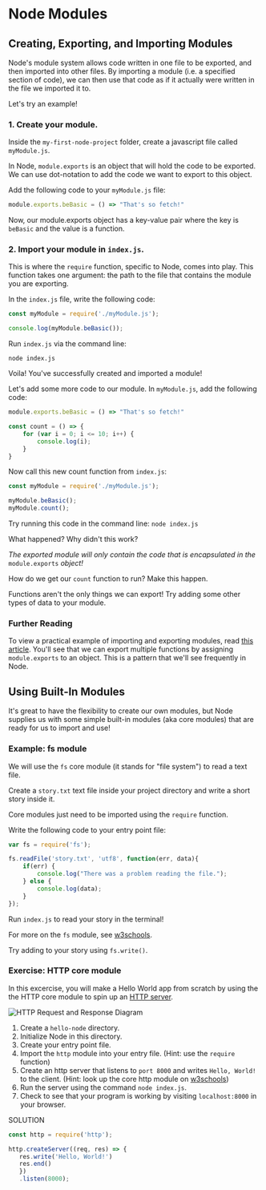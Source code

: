 # Node Modules

## Creating, Exporting, and Importing Modules

Node's module system allows code written in one file to be exported, and then imported into other files. By importing a module \(i.e. a specified section of code\), we can then use that code as if it actually were written in the file we imported it to.

Let's try an example!

### 1. Create your module.

Inside the `my-first-node-project` folder, create a javascript file called `myModule.js`.

In Node, `module.exports` is an object that will hold the code to be exported. We can use dot-notation to add the code we want to export to this object.

Add the following code to your `myModule.js` file:

```javascript
module.exports.beBasic = () => "That's so fetch!"
```

Now, our module.exports object has a key-value pair where the key is `beBasic` and the value is a function.

### 2. Import your module in `index.js`.

This is where the `require` function, specific to Node, comes into play. This function takes one argument: the path to the file that contains the module you are exporting.

In the `index.js` file, write the following code:

```javascript
const myModule = require('./myModule.js');

console.log(myModule.beBasic());
```

Run `index.js` via the command line:

`node index.js`

Voila! You've successfully created and imported a module!

Let's add some more code to our module. In `myModule.js`, add the following code:

```javascript
module.exports.beBasic = () => "That's so fetch!"

const count = () => {
    for (var i = 0; i <= 10; i++) {
        console.log(i);
    }
}
```

Now call this new count function from `index.js`:

```javascript
const myModule = require('./myModule.js');

myModule.beBasic();
myModule.count();
```

Try running this code in the command line: `node index.js`

What happened? Why didn't this work?

_The exported module will only contain the code that is encapsulated in the_ `module.exports` _object!_

How do we get our `count` function to run? Make this happen.

Functions aren't the only things we can export! Try adding some other types of data to your module.

### Further Reading

To view a practical example of importing and exporting modules, read [this article](http://www.sitepoint.com/understanding-module-exports-exports-node-js/). You'll see that we can export multiple functions by assigning `module.exports` to an object. This is a pattern that we'll see frequently in Node.

## Using Built-In Modules

It's great to have the flexibility to create our own modules, but Node supplies us with some simple built-in modules \(aka core modules\) that are ready for us to import and use!

### Example: fs module

We will use the `fs` core module \(it stands for "file system"\) to read a text file.

Create a `story.txt` text file inside your project directory and write a short story inside it.

Core modules just need to be imported using the `require` function.

Write the following code to your entry point file:

```javascript
var fs = require('fs');

fs.readFile('story.txt', 'utf8', function(err, data){
    if(err) {
        console.log("There was a problem reading the file.");
    } else {
        console.log(data);
    }
});
```

Run `index.js` to read your story in the terminal!

For more on the `fs` module, see [w3schools](https://www.w3schools.com/nodejs/ref_fs.asp).

Try adding to your story using `fs.write()`.

### Exercise: HTTP core module

In this excercise, you will make a Hello World app from scratch by using the the HTTP core module to spin up an [HTTP server](https://www.quora.com/What-is-an-HTTP-Server-and-what-does-it-do).

![HTTP Request and Response Diagram](https://qph.fs.quoracdn.net/main-qimg-7cf2f16f34b9cdd2652abcf17f85555d)

1. Create a `hello-node` directory.
2. Initialize Node in this directory.
3. Create your entry point file.
4. Import the `http` module into your entry file. \(Hint: use the `require` function\)
5. Create an http server that listens to `port 8000` and writes `Hello, World!` to the client. \(Hint: look up the core http module on [w3schools](https://www.w3schools.com/nodejs/nodejs_http.asp)\)
6. Run the server using the command `node index.js`.
7. Check to see that your program is working by visiting `localhost:8000` in your browser.

SOLUTION

 ```js 
 const http = require('http');
 
 http.createServer((req, res) => { 
    res.write('Hello, World!') 
    res.end()
    })
    .listen(8000);
 ```

